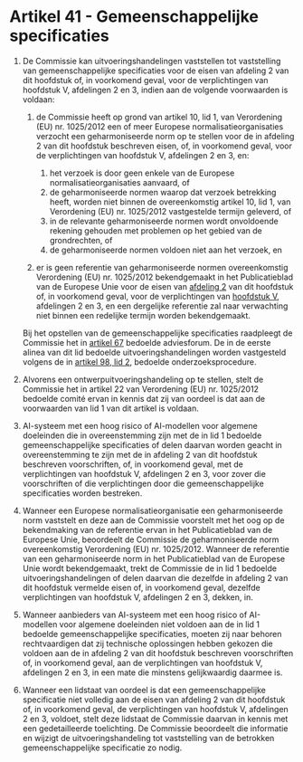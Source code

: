 # Artikel 41 - Gemeenschappelijke specificaties

1. De Commissie kan uitvoeringshandelingen vaststellen tot vaststelling van gemeenschappelijke specificaties voor de eisen van afdeling 2 van dit hoofdstuk of, in voorkomend geval, voor de verplichtingen van hoofdstuk V, afdelingen 2 en 3, indien aan de volgende voorwaarden is voldaan:

      1. de Commissie heeft op grond van artikel 10, lid 1, van Verordening (EU) nr. 1025/2012 een of meer Europese normalisatieorganisaties verzocht een geharmoniseerde norm op te stellen voor de in afdeling 2 van dit hoofdstuk beschreven eisen, of, in voorkomend geval, voor de verplichtingen van hoofdstuk V, afdelingen 2 en 3, en:

         1. het verzoek is door geen enkele van de Europese normalisatieorganisaties aanvaard, of
         2. de geharmoniseerde normen waarop dat verzoek betrekking heeft, worden niet binnen de overeenkomstig artikel 10, lid 1, van Verordening (EU) nr. 1025/2012 vastgestelde termijn geleverd, of
         3. in de relevante geharmoniseerde normen wordt onvoldoende rekening gehouden met problemen op het gebied van de grondrechten, of
         4. de geharmoniseerde normen voldoen niet aan het verzoek, en

      2. er is geen referentie van geharmoniseerde normen overeenkomstig Verordening (EU) nr. 1025/2012 bekendgemaakt in het Publicatieblad van de Europese Unie voor de eisen van [afdeling 2](../afdeling-2/a8.md) van dit hoofdstuk of, in voorkomend geval, voor de verplichtingen van [hoofdstuk V](../../hoofdstuk-5/afdeling-1/a51.md), afdelingen 2 en 3, en een dergelijke referentie zal naar verwachting niet binnen een redelijke termijn worden bekendgemaakt.
         
      Bij het opstellen van de gemeenschappelijke specificaties raadpleegt de Commissie het in [artikel 67](../../hoofdstuk-7/afdeling-1/a68.md) bedoelde adviesforum.
      De in de eerste alinea van dit lid bedoelde uitvoeringshandelingen worden vastgesteld volgens de in [artikel 98, lid 2](../../hoofdstuk-11/a98.md), bedoelde onderzoeksprocedure.
      
2. Alvorens een ontwerpuitvoeringshandeling op te stellen, stelt de Commissie het in artikel 22 van Verordening (EU) nr. 1025/2012 bedoelde comité ervan in kennis dat zij van oordeel is dat aan de voorwaarden van lid 1 van dit artikel is voldaan.

3. AI-systeem met een hoog risico of AI-modellen voor algemene doeleinden die in overeenstemming zijn met de in lid 1 bedoelde gemeenschappelijke specificaties of delen daarvan worden geacht in overeenstemming te zijn met de in afdeling 2 van dit hoofdstuk beschreven voorschriften, of, in voorkomend geval, met de verplichtingen van hoofdstuk V, afdelingen 2 en 3, voor zover die voorschriften of die verplichtingen door die gemeenschappelijke specificaties worden bestreken.

4. Wanneer een Europese normalisatieorganisatie een geharmoniseerde norm vaststelt en deze aan de Commissie voorstelt met het oog op de bekendmaking van de referentie ervan in het Publicatieblad van de Europese Unie, beoordeelt de Commissie de geharmoniseerde norm overeenkomstig Verordening (EU) nr. 1025/2012. Wanneer de referentie van een geharmoniseerde norm in het Publicatieblad van de Europese Unie wordt bekendgemaakt, trekt de Commissie de in lid 1 bedoelde uitvoeringshandelingen of delen daarvan die dezelfde in afdeling 2 van dit hoofdstuk vermelde eisen of, in voorkomend geval, dezelfde verplichtingen van hoofdstuk V, afdelingen 2 en 3, dekken, in.

5. Wanneer aanbieders van AI-systeem met een hoog risico of AI-modellen voor algemene doeleinden niet voldoen aan de in lid 1 bedoelde gemeenschappelijke specificaties, moeten zij naar behoren rechtvaardigen dat zij technische oplossingen hebben gekozen die voldoen aan de in afdeling 2 van dit hoofdstuk beschreven voorschriften of, in voorkomend geval, aan de verplichtingen van hoofdstuk V, afdelingen 2 en 3, in een mate die minstens gelijkwaardig daarmee is.

6. Wanneer een lidstaat van oordeel is dat een gemeenschappelijke specificatie niet volledig aan de eisen van afdeling 2 van dit hoofdstuk of, in voorkomend geval, de verplichtingen van hoofdstuk V, afdelingen 2 en 3, voldoet, stelt deze lidstaat de Commissie daarvan in kennis met een gedetailleerde toelichting. De Commissie beoordeelt die informatie en wijzigt de uitvoeringshandeling tot vaststelling van de betrokken gemeenschappelijke specificatie zo nodig.
